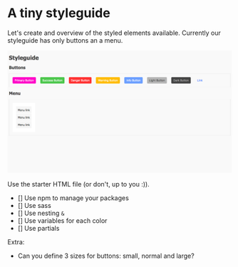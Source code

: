 # A tiny styleguide

Let's create and overview of the styled elements available.
Currently our styleguide has only buttons an a menu.

![Example styleguide](example.png)

Use the starter HTML file (or don't, up to you :)).

* [] Use npm to manage your packages
* [] Use sass
* [] Use nesting `&`
* [] Use variables for each color
* [] Use partials

Extra:

* Can you define 3 sizes for buttons: small, normal and large?